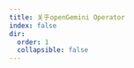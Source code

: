 ```yaml
---
title: 关于openGemini Operator
index: false
dir:
  order: 1
  collapsible: false
---
```


<AutoCatalog />